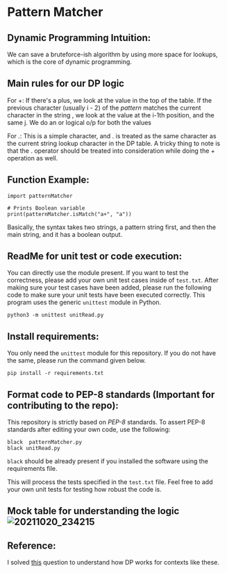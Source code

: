 # Pattern Matcher 

## Dynamic Programming Intuition: 

We can save a bruteforce-ish algorithm by using more space for lookups, which is the core of dynamic programming. 

## Main rules for our DP logic

For +:
If there's a plus, we look at the value in the top of the table.
If the previous character (usually i - 2) of the _pattern_ matches the current character in the string ,
we look at the value at the i-1th position, and the same j. 
We do an or logical o/p for both the values

For .:
This is a simple character, and . is treated as the same character as the current string lookup character in the DP table. 
A tricky thing to note is that the . operator should be treated into consideration while doing the + operation as well. 


## Function Example:

```
import patternMatcher

# Prints Boolean variable
print(patternMatcher.isMatch("a+", "a"))
```

Basically, the syntax takes two strings, a pattern string first, and then the main string, and it has a boolean output. 

## ReadMe for unit test or code execution: 

You can directly use the module present. If you want to test the correctness, please add your own unit test cases inside of `test.txt`. After making sure your test cases have been added, please run the following code to make sure your unit tests have been executed correctly. This program uses the generic `unittest` module in Python.  

``` 
python3 -m unittest unitRead.py
```

## Install requirements:

You only need the `unittest` module for this repository. If you do not have the same, please run the command given below. 

```
pip install -r requirements.txt
```

 ## Format code to PEP-8 standards (Important for contributing to the repo): 
 
 This repository is strictly based on *PEP-8* standards. To assert PEP-8 standards after editing your own code, use the following: 
 
 ```
 black  patternMatcher.py
 black unitRead.py
 ```
 
 `black` should be already present if you installed the software using the requirements file. 

This will process the tests specified in the `test.txt` file. Feel free to add your own unit tests for testing how robust the code is. 

## Mock table for understanding the logic ![20211020_234215](https://user-images.githubusercontent.com/20723780/138208241-33b09563-4c15-4283-8570-6d3ee45b6454.jpg)

## Reference: 

I solved [this](https://leetcode.com/problems/regular-expression-matching/) question to understand how DP works for contexts like these. 

